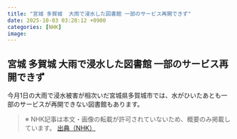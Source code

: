 ```yaml
---
title: "宮城 多賀城  大雨で浸水した図書館 一部のサービス再開できず"
date: 2025-10-03 03:28:12 +0900
categories: [NHK]
image: 
---
```

## 宮城 多賀城  大雨で浸水した図書館 一部のサービス再開できず

今月1日の大雨で浸水被害が相次いだ宮城県多賀城市では、水がひいたあとも一部のサービスが再開できない図書館もあります。

> ※ NHK記事は本文・画像の転載が許可されていないため、概要のみ掲載しています。
[出典（NHK）](http://www3.nhk.or.jp/news/html/20251003/k10014939901000.html)
